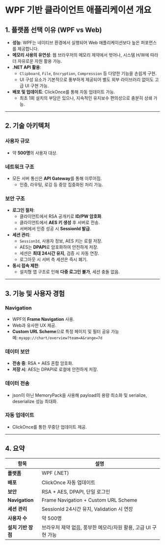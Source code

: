 # WPF 기반 클라이언트 애플리케이션 개요

## 1. 플랫폼 선택 이유 (WPF vs Web)

- **성능**: WPF는 네이티브 환경에서 실행되어 Web 애플리케이션보다 높은 퍼포먼스를 제공합니다.
- **메모리 사용의 유연성**: 웹 브라우저의 메모리 제약에서 벗어나, 시스템 H/W에 따라 더 자유로운 자원 활용 가능.
- **.NET API 활용**:
  - `Clipboard`, `File`, `Encryption`, `Compression` 등 다양한 기능을 손쉽게 구현.
  - UI 구성 요소가 기본적으로 풍부하게 제공되어 별도 외부 라이브러리 없이도 고급 UI 구현 가능.
- **배포 및 업데이트**: ClickOnce를 통해 자동 업데이트 가능.
  - 최초 1회 설치의 부담은 있으나, 지속적인 유지보수 편의성으로 충분히 상쇄 가능.

---

## 2. 기술 아키텍처

### 사용자 규모
- 약 **500명**의 사용자 대상.

### 네트워크 구조
- 모든 서버 통신은 **API Gateway**를 통해 이루어짐.
  - 인증, 라우팅, 로깅 등 중앙 집중화된 처리 가능.

### 보안 구조

- **로그인 절차**:
  - 클라이언트에서 RSA 공개키로 **ID/PW 암호화**.
  - 클라이언트에서 **AES 키 생성** 후 서버로 전송.
  - 서버에서 인증 성공 시 **SessionId 발급**.
- **세션 관리**:
  - `SessionId`, 사용자 정보, AES 키는 로컬 저장.
  - AES는 **DPAPI**로 암호화하여 안전하게 저장.
  - 세션은 **최대 24시간 유지**, 검증 시 자동 연장.
  - 로그아웃 시 서버 측 세션은 즉시 폐기.
- **동시 접속 제한**:
  - 설치형 앱 구조로 인해 **다중 로그인 불가**, 세션 충돌 없음.

---

## 3. 기능 및 사용자 경험

### Navigation
- WPF의 **Frame Navigation** 사용.
- Web과 유사한 UX 제공.
- **Custom URL Scheme**으로 특정 페이지 및 필터 공유 가능  
  예: `myapp://chart/overview?team=A&range=7d`

### 데이터 보안
- **전송 중**: RSA + AES 혼합 암호화.
- **저장 시**: AES는 DPAPI로 로컬에 안전하게 저장.

### 데이터 전송
- json이 아닌 MemoryPack을 사용해 payload의 용량 최소화 및 serialize, deserialize 성능 최대화.

### 자동 업데이트
- ClickOnce를 통한 무중단 업데이트 제공.

---

## 4. 요약

| 항목                 | 설명 |
|----------------------|------|
| **플랫폼**            | WPF (.NET) |
| **배포**              | ClickOnce 자동 업데이트 |
| **보안**              | RSA + AES, DPAPI, 단일 로그인 |
| **Navigation**        | Frame Navigation + Custom URL Scheme |
| **세션 관리**         | SessionId 24시간 유지, Validation 시 연장 |
| **사용자 수**         | 약 500명 |
| **설치 기반 장점**    | 브라우저 제약 없음, 풍부한 메모리/자원 활용, 고급 UI 구현 가능 |

